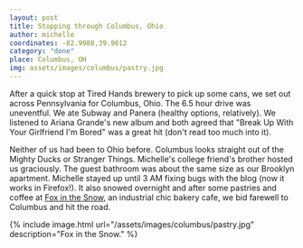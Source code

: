 ```yaml
---
layout: post
title: Stopping through Columbus, Ohio
author: michelle
coordinates: -82.9988,39.9612
category: "done"
place: Columbus, OH
img: assets/images/columbus/pastry.jpg
---
```


After a quick stop at Tired Hands brewery to pick up some cans, we set out across Pennsylvania for Columbus, Ohio. The 6.5 hour drive was uneventful. We ate Subway and Panera (healthy options, relatively). We listened to Ariana Grande's new album and both agreed that "Break Up With Your Girlfriend I'm Bored" was a great hit (don't read too much into it).

Neither of us had been to Ohio before. Columbus looks straight out of the Mighty Ducks or Stranger Things. Michelle's college friend's brother hosted us graciously. The guest bathroom was about the same size as our Brooklyn apartment. Michelle stayed up until 3 AM fixing bugs with the blog (now it works in Firefox!). It also snowed overnight and after some pastries and coffee at [Fox in the Snow](https://www.foxinthesnow.com/), an industrial chic bakery cafe, we bid farewell to Columbus and hit the road.

{% include image.html url="/assets/images/columbus/pastry.jpg" description="Fox in the Snow." %}